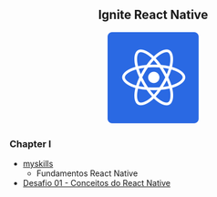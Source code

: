<h2 align="center">Ignite React Native</h2>

<p align="center">
  <img alt="logo" title="logo" src=".github/logo.svg" >
</p>

### Chapter I

- [myskills](https://github.com/FelipeBrenner/ignite-react-native/tree/master/myskills)
  - Fundamentos React Native
- [Desafio 01 - Conceitos do React Native](https://github.com/FelipeBrenner/ignite-react-native/tree/master/desafios/todo)
